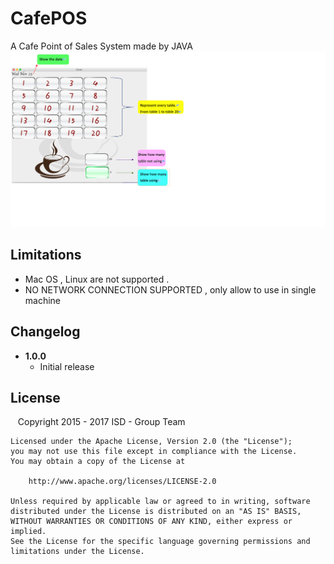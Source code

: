 CafePOS
===============

A Cafe Point of Sales System made by JAVA
![alt tag](https://github.com/ISDProjectGp/CafePOS/blob/master/screen_shot.png)



Limitations
-----------
* Mac OS , Linux are not supported .
* NO NETWORK CONNECTION SUPPORTED , only allow to use in single machine 

Changelog
---------
* **1.0.0**
    * Initial release
    
License
-------

    Copyright 2015 - 2017 ISD - Group Team

    Licensed under the Apache License, Version 2.0 (the "License");
    you may not use this file except in compliance with the License.
    You may obtain a copy of the License at

        http://www.apache.org/licenses/LICENSE-2.0

    Unless required by applicable law or agreed to in writing, software
    distributed under the License is distributed on an "AS IS" BASIS,
    WITHOUT WARRANTIES OR CONDITIONS OF ANY KIND, either express or implied.
    See the License for the specific language governing permissions and
    limitations under the License.
